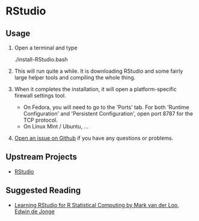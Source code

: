 # RStudio

## Usage

1. Open a terminal and type

	./install-RStudio.bash
1. This will run quite a while. It is downloading RStudio and some fairly large helper tools and compiling the whole thing.
1. When it completes the installation, it will open a platform-specific firewall settings tool. 
	* On Fedora, you will need to go to the 'Ports' tab. For both 'Runtime Configuration' and 'Persistent Configuration', open port 8787 for the TCP protocol.
	* On Linux Mint / Ubuntu, ...
1. [Open an issue on Github](https://github.com/znmeb/Computational-Journalism-Publishers-Workbench/issues/new) if you have any questions or problems.

## Upstream Projects
* [RStudio](http://www.rstudio.com/)

## Suggested Reading
* [Learning RStudio for R Statistical Computing by Mark van der Loo, Edwin de Jonge](http://j.mp/14Z5k8d)
